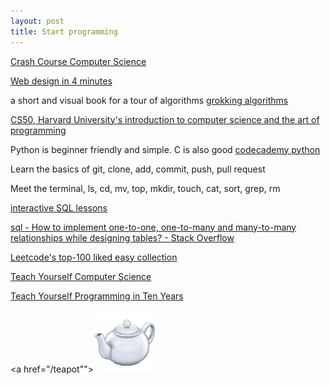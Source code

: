 ```yaml
---
layout: post
title: Start programming
---
```


[Crash Course Computer Science](https://www.youtube.com/playlist?list=PL8dPuuaLjXtNlUrzyH5r6jN9ulIgZBpdo)

[Web design in 4 minutes](https://jgthms.com/web-design-in-4-minutes/)

a short and visual book for a tour of algorithms [grokking algorithms](http://93.174.95.29/main/9F2B390517083CF4485BA524B80815F5)

[CS50, Harvard University's introduction to computer science and the art of programming](https://www.youtube.com/playlist?list=PLhQjrBD2T381L3iZyDTxRwOBuUt6m1FnW)

Python is beginner friendly and simple. C is also good  [codecademy python](https://www.codecademy.com/learn/learn-python)

Learn the basics of git, clone, add, commit, push, pull request
   
Meet the terminal, ls, cd, mv, top, mkdir, touch, cat, sort, grep, rm 

[interactive SQL lessons](https://sqlbolt.com/)

[sql - How to implement one-to-one, one-to-many and many-to-many relationships while designing tables? - Stack Overflow](https://stackoverflow.com/questions/7296846/how-to-implement-one-to-one-one-to-many-and-many-to-many-relationships-while-de)

[Leetcode's top-100 liked easy collection](https://leetcode.com/problemset/top-100-liked-questions/?difficulty=Easy)

[Teach Yourself Computer Science](https://teachyourselfcs.com/)

[Teach Yourself Programming in Ten Years](http://norvig.com/21-days.html)


<a href="/teapot""><img style="max-width: 100px;" src="static/teapot.png"></a>
